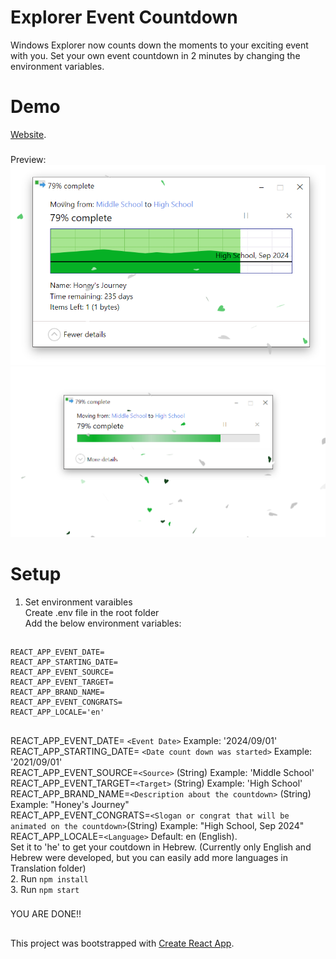 # Explorer Event Countdown
Windows Explorer now counts down the moments to your exciting event with you.
Set your own event 
countdown in 2 minutes by changing the environment variables.
# Demo
[Website](https://react-cool-explorer-countdown.vercel.app/).
###
Preview:  
![full details](./public/demo_full_details.png)
![collapsed details](./public/demo_collaped_details.png)
# Setup
1. Set environment varaibles  
    Create .env file in the root folder  
    Add the below environment variables:  
##
    REACT_APP_EVENT_DATE=  
    REACT_APP_STARTING_DATE=  
    REACT_APP_EVENT_SOURCE=  
    REACT_APP_EVENT_TARGET=  
    REACT_APP_BRAND_NAME=  
    REACT_APP_EVENT_CONGRATS=  
    REACT_APP_LOCALE='en'  
##
REACT_APP_EVENT_DATE= `<Event Date>`                        Example: '2024/09/01'      
REACT_APP_STARTING_DATE= `<Date count down was started>`    Example: '2021/09/01'  
REACT_APP_EVENT_SOURCE=`<Source>` (String)                  Example: 'Middle School'  
REACT_APP_EVENT_TARGET=`<Target>` (String)                  Example: 'High School'  
REACT_APP_BRAND_NAME=`<Description about the countdown>` (String) Example: "Honey's Journey"  
REACT_APP_EVENT_CONGRATS=`<Slogan or congrat that will be animated on the countdown>`(String) Example: "High School, Sep 2024"  
REACT_APP_LOCALE=`<Language>` Default: en (English).  
          Set it to 'he' to get your coutdown in Hebrew. (Currently only English and Hebrew were developed, but you can   easily add more languages in Translation folder)  
2. Run `npm install`  
3. Run `npm start`
###  
YOU ARE DONE!!  
##
This project was bootstrapped with [Create React App](https://github.com/facebook/create-react-app).
